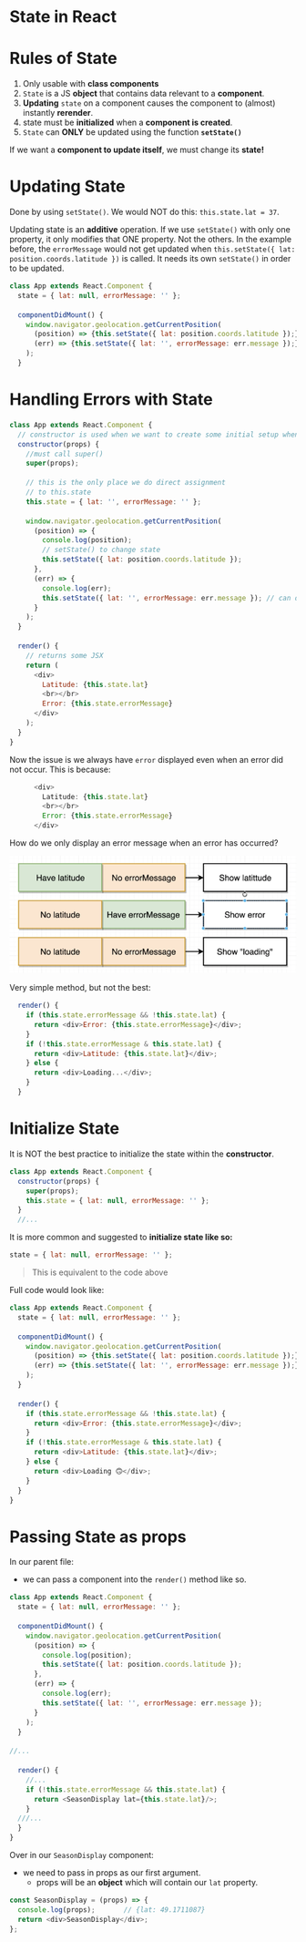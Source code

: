 # State in React

# Rules of State
1. Only usable with **class components**
2. `State` is a JS **object** that contains data relevant to a **component**.
3. **Updating** `state` on a component causes the component to (almost) instantly **rerender**.
4. state must be **initialized** when a **component is created**.
5. `State` can **ONLY** be updated using the function **`setState()`**

If we want a **component to update itself**, we must change its **state!**


# Updating State

Done by using `setState()`.
We would NOT do this: `this.state.lat = 37`. 

Updating state is an **additive** operation. If we use `setState()` with only one property, it only modifies that ONE property. Not the others. In the example before, the `errorMessage` would not get updated when `this.setState({ lat: position.coords.latitude })` is called. It needs its own `setState()` in order to be updated. 
```js
class App extends React.Component {
  state = { lat: null, errorMessage: '' };

  componentDidMount() {
    window.navigator.geolocation.getCurrentPosition(
      (position) => {this.setState({ lat: position.coords.latitude });},
      (err) => {this.setState({ lat: '', errorMessage: err.message });}
    );
  }
```

# Handling Errors with State

```js
class App extends React.Component {
  // constructor is used when we want to create some initial setup when our component is created. It is optional.
  constructor(props) {
    //must call super()
    super(props);

    // this is the only place we do direct assignment
    // to this.state
    this.state = { lat: '', errorMessage: '' };

    window.navigator.geolocation.getCurrentPosition(
      (position) => {
        console.log(position);
        // setState() to change state
        this.setState({ lat: position.coords.latitude });
      },
      (err) => {
        console.log(err);
        this.setState({ lat: '', errorMessage: err.message }); // can display this message when error occurs
      }
    );
  }

  render() {
    // returns some JSX
    return (
      <div>
        Latitude: {this.state.lat}
        <br></br>
        Error: {this.state.errorMessage}
      </div>
    );
  }
}
```

Now the issue is we always have `error` displayed even when an error did not occur. This is because:
```js
      <div>
        Latitude: {this.state.lat}
        <br></br>
        Error: {this.state.errorMessage}
      </div>
```

How do we only display an error message when an error has occurred?

![](react-images/Error.png)

Very simple method, but not the best:
```js
  render() {
    if (this.state.errorMessage && !this.state.lat) {
      return <div>Error: {this.state.errorMessage}</div>;
    }
    if (!this.state.errorMessage & this.state.lat) {
      return <div>Latitude: {this.state.lat}</div>;
    } else {
      return <div>Loading...</div>;
    }
  }
  ```


# Initialize State

It is NOT the best practice to initialize the state within the **constructor**.
```js
class App extends React.Component {
  constructor(props) {
    super(props);
    this.state = { lat: null, errorMessage: '' };
  }
  //...
```

It is more common and suggested to **initialize state like so:**
```js
state = { lat: null, errorMessage: '' };
```
> This is equivalent to the code above

Full code would look like:
```js
class App extends React.Component {
  state = { lat: null, errorMessage: '' };

  componentDidMount() {
    window.navigator.geolocation.getCurrentPosition(
      (position) => {this.setState({ lat: position.coords.latitude });},
      (err) => {this.setState({ lat: '', errorMessage: err.message });}
    );
  }

  render() {
    if (this.state.errorMessage && !this.state.lat) {
      return <div>Error: {this.state.errorMessage}</div>;
    }
    if (!this.state.errorMessage & this.state.lat) {
      return <div>Latitude: {this.state.lat}</div>;
    } else {
      return <div>Loading 🙃</div>;
    }
  }
}
```

# Passing State as props

In our parent file:
- we can pass a component into the `render()` method like so.
```js
class App extends React.Component {
  state = { lat: null, errorMessage: '' };

  componentDidMount() {
    window.navigator.geolocation.getCurrentPosition(
      (position) => {
        console.log(position);
        this.setState({ lat: position.coords.latitude });
      },
      (err) => {
        console.log(err);
        this.setState({ lat: '', errorMessage: err.message });
      }
    );
  }

//...

  render() {
    //...
    if (!this.state.errorMessage && this.state.lat) {
      return <SeasonDisplay lat={this.state.lat}/>;
    }
  ///...
  }
}
```

Over in our `SeasonDisplay` component:
- we need to pass in props as our first argument. 
  - props will be an **object** which will contain our `lat` property.
```js
const SeasonDisplay = (props) => {
  console.log(props);       // {lat: 49.1711087}
  return <div>SeasonDisplay</div>;
};
```


